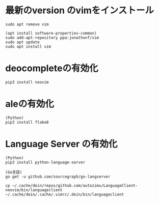 # 最新のversion のvimをインストール
```
sudo apt remove vim
```
```
(apt install software-properties-common)
sudo add-apt-repository ppa:jonathonf/vim
sudo apt update
sudo apt install vim
```

# deocompleteの有効化
```
pip3 install neovim
```

# aleの有効化
```
(Python)
pip3 install flake8
```

# Language Server の有効化
```
(Python)
pip3 install python-language-server

(Go言語)
go get -u github.com/sourcegraph/go-langserver
```
```
cp ~/.cache/dein/repos/github.com/autozimu/LanguageClient-neovim/bin/languageclient ~/.cache/dein/.cache/.vimrc/.dein/bin/languageclient
```
